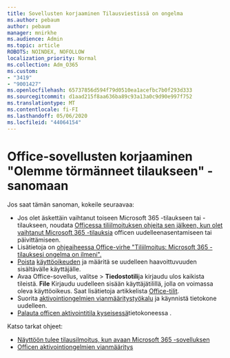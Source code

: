 ```yaml
---
title: Sovellusten korjaaminen Tilausviestissä on ongelma
ms.author: pebaum
author: pebaum
manager: mnirkhe
ms.audience: Admin
ms.topic: article
ROBOTS: NOINDEX, NOFOLLOW
localization_priority: Normal
ms.collection: Adm_O365
ms.custom:
- "3419"
- "9001427"
ms.openlocfilehash: 65737856d594f79d0510ea1acefbc7b0f293d333
ms.sourcegitcommit: d1aad215f8aa636ba89c93a13a0c9d90e997f752
ms.translationtype: MT
ms.contentlocale: fi-FI
ms.lasthandoff: 05/06/2020
ms.locfileid: "44064154"
---
```

# <a name="fixing-the-office-apps-weve-run-into-a-problem-with-your-subscription-message"></a>Office-sovellusten korjaaminen "Olemme törmänneet tilaukseen" -sanomaan

Jos saat tämän sanoman, kokeile seuraavaa:

- Jos olet äskettäin vaihtanut toiseen Microsoft 365 -tilaukseen tai -tilaukseen, noudata [Officessa tiliilmoituksen ohjeita sen jälkeen, kun olet vaihtanut Microsoft 365 -tilauksia](https://support.office.com/article/account-notice-appears-in-office-after-switching-office-365-plans-857dc33a-1efc-4ce7-ac3f-ef616314e27d) officen uudelleenasentamiseen tai päivittämiseen.
- Lisätietoja on [ohjeaiheessa Office-virhe "Tiliilmoitus: Microsoft 365 -tilauksesi ongelma on ilmeni".](https://support.office.com/article/office-error-account-notice-we-ve-run-into-a-problem-with-your-office-365-subscription-17f71ecb-f53c-4f3d-ae18-7230ca1594c1) 
- [Poista](https://docs.microsoft.com/microsoft-365/admin/manage/remove-licenses-from-users) [käyttöoikeuden](https://docs.microsoft.com/microsoft-365/admin/manage/assign-licenses-to-users) ja määritä se uudelleen haavoittuvuuden sisältävälle käyttäjälle.
- Avaa Office-sovellus, valitse > **Tiedostotili**ja kirjaudu ulos kaikista tileistä. **File** Kirjaudu uudelleen sisään käyttäjätilillä, jolla on voimassa oleva käyttöoikeus. Saat lisätietoja artikkelista [Office-tilit](https://support.office.com/article/628ea040-f265-49de-b986-be09c3ebf8a9).
- Suorita [aktivointiongelmien vianmääritystyökalu](https://aka.ms/SARA-OfficeActivation-Alchemy) ja käynnistä tietokone uudelleen.
- [Palauta officen aktivointitila kyseisessä](https://docs.microsoft.com/office365/troubleshoot/activation/reset-office-365-proplus-activation-state)tietokoneessa .

Katso tarkat ohjeet:
- [Näyttöön tulee tilausilmoitus, kun avaan Microsoft 365 -sovelluksen](https://support.office.com/article/4cabe32c-f594-4c0e-9191-3d3ade10cceb)
- [Officen aktivointiongelmien vianmääritys](https://support.office.com/article/0d23d3c0-c19c-4b2f-9845-5344fedc4380)